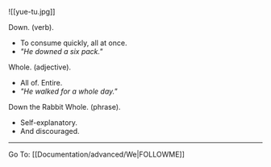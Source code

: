 
![[yue-tu.jpg]]

Down. (verb).
- To consume quickly, all at once.
- _"He downed a six pack."_

Whole. (adjective).
- All of. Entire.
- _"He walked for a whole day."_

Down the Rabbit Whole. (phrase).
- Self-explanatory.
- And discouraged.

---

Go To: [[Documentation/advanced/We|FOLLOWME]]
